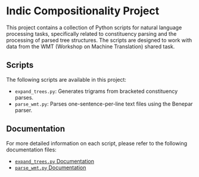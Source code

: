 # Indic Compositionality Project

This project contains a collection of Python scripts for natural language processing tasks, specifically related to constituency parsing and the processing of parsed tree structures. The scripts are designed to work with data from the WMT (Workshop on Machine Translation) shared task.

## Scripts

The following scripts are available in this project:

- `expand_trees.py`: Generates trigrams from bracketed constituency parses.
- `parse_wmt.py`: Parses one-sentence-per-line text files using the Benepar parser.

## Documentation

For more detailed information on each script, please refer to the following documentation files:

- [`expand_trees.py` Documentation](./expand_trees.md)
- [`parse_wmt.py` Documentation](./parse_wmt.md)
